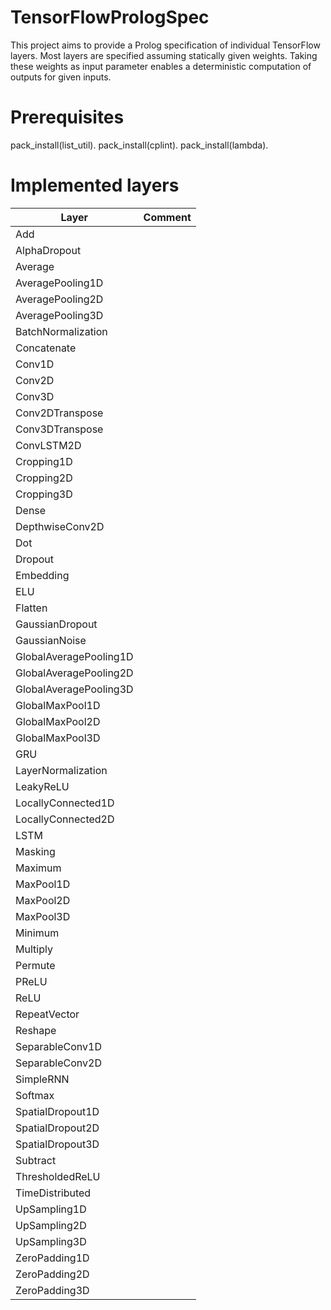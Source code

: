 # TensorFlowPrologSpec
This project aims to provide a Prolog specification of individual TensorFlow layers. Most layers are specified assuming statically given weights. Taking these weights as input parameter enables a deterministic computation of outputs for given inputs.

# Prerequisites

pack_install(list_util).
pack_install(cplint).
pack_install(lambda).

# Implemented layers

 | Layer | Comment |
 | --- | --- |
 |  Add|   |  
 |  AlphaDropout|   |  
 |  Average|   |   
 |  AveragePooling1D|   |  
 |  AveragePooling2D|   | 
 |  AveragePooling3D|   | 
 |  BatchNormalization|   | 
 |  Concatenate|   |    
 |  Conv1D|   |  
 |  Conv2D|   |  
 |  Conv3D|   |  
 |  Conv2DTranspose|   |  
 |  Conv3DTranspose|   |  
 |  ConvLSTM2D|   |  
 |  Cropping1D|   |
 |  Cropping2D|   |  
 |  Cropping3D|   |    
 |  Dense|   |  
 |  DepthwiseConv2D|   |  
 |  Dot|   |  
 |  Dropout|   |  
 |  Embedding|   |  
 |  ELU|   |  
 |  Flatten|   | 
 |  GaussianDropout|   |  
 |  GaussianNoise|   |   
 |  GlobalAveragePooling1D|   |  
 |  GlobalAveragePooling2D|   |  
 |  GlobalAveragePooling3D|   |  
 |  GlobalMaxPool1D|   |  
 |  GlobalMaxPool2D|   |  
 |  GlobalMaxPool3D|   | 
 |  GRU|   |    
 |  LayerNormalization|   |  
 |  LeakyReLU|   |  
 |  LocallyConnected1D|   |  
 |  LocallyConnected2D|   |  
 |  LSTM|   |  
 |  Masking|   |  
 |  Maximum|   |  
 |  MaxPool1D|   |  
 |  MaxPool2D|   |  
 |  MaxPool3D|   |   
 |  Minimum|   |  
 |  Multiply|   |
 |  Permute|   |  
 |  PReLU|   |  
 |  ReLU|   |  
 |  RepeatVector|   | 
 |  Reshape|   |    
 |  SeparableConv1D|   |  
 |  SeparableConv2D|   | 
 |  SimpleRNN|   |  
 |  Softmax|   |  
 |  SpatialDropout1D|   |  
 |  SpatialDropout2D|   |  
 |  SpatialDropout3D|   |   
 |  Subtract|   | 
 |  ThresholdedReLU|   | 
 |  TimeDistributed|   | 
 |  UpSampling1D|   |  
 |  UpSampling2D|   |  
 |  UpSampling3D|   |  
 |  ZeroPadding1D|   |  
 |  ZeroPadding2D|   |  
 |  ZeroPadding3D|   | 



